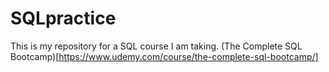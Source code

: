 # SQLpractice

This is my repository for a SQL course I am taking. (The Complete SQL Bootcamp)[https://www.udemy.com/course/the-complete-sql-bootcamp/] 

